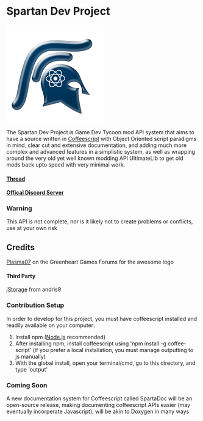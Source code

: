 # Spartan Dev Project
![](images/logo_256.png)

The Spartan Dev Project is Game Dev Tycoon mod API system that aims to have a source written in [Coffeescript](http://coffeescript.org/) with Object Oriented script paradigms in mind, clear cut and extensive documentation, and adding much more complex and advanced features in a simplistic system, as well as wrapping around the very old yet well known modding API UltimateLib to get old mods back upto speed with very minimal work.

#### [Thread](https://forum.greenheartgames.com/t/wip-spartan-dev-project/20755)

#### [Offical Discord Server](https://discord.gg/013Nyx80lEMqpkOPO)

### Warning
This API is not complete, nor is it likely not to create problems or conflicts, use at your own risk

## Credits
[Plasma07](https://forum.greenheartgames.com/users/plasma07) on the Greenheart Games Forums for the awesome logo

#### Third Party
[jStorage](https://github.com/andris9/jStorage) from andris9

### Contribution Setup
In order to develop for this project, you must have coffeescript installed and readily available on your computer:
1. Install npm ([Node.js](https://nodejs.org/en/) recommended)
2. After installing npm, install coffeescript using 'npm install -g coffee-script' (if you prefer a local installation, you must manage outputting to js manually)
3. With the global install, open your terminal/cmd, go to this directory, and type 'output'


### Coming Soon
A new documentation system for Coffeescript called SpartaDoc will be an open-source release, making documenting coffeescript APIs easier (may eventually incorperate Javascript), will be akin to Doxygen in many ways